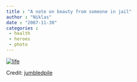 ```yaml
---
title : "A note on beauty from someone in jail"
author : "Niklas"
date : "2007-11-30"
categories : 
 - health
 - heroes
 - photo
---
```


[![life](http://farm1.static.flickr.com/41/92798396_7d27d6a388.jpg)](http://www.flickr.com/photos/jumble/92798396)

Credit: [jumbledpile](http://www.flickr.com/photos/jumble)
